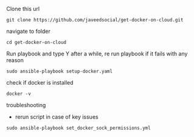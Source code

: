 

Clone this url
```
git clone https://github.com/javeedsocial/get-docker-on-cloud.git
```
navigate to folder
```
cd get-docker-on-cloud
```

Run playbook and type Y after a while, re run playbook if it fails with any reason
```
sudo ansible-playbook setup-docker.yaml
```
check if docker is installed
```
docker -v
```
troubleshooting 
- rerun script in case of key issues

```
sudo ansible-playbook set_docker_sock_permissions.yml
```

